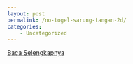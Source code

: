 ```yaml
---
layout: post
permalink: /no-togel-sarung-tangan-2d/
categories:
    - Uncategorized
---
```


[Baca Selengkapnya](/05)